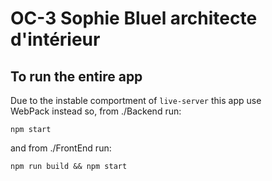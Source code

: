 # OC-3 Sophie Bluel architecte d'intérieur

## To run the entire app
Due to the instable comportment of `live-server` this app use WebPack instead so,
from ./Backend run:
```
npm start
```
and from ./FrontEnd run:
```
npm run build && npm start
```
